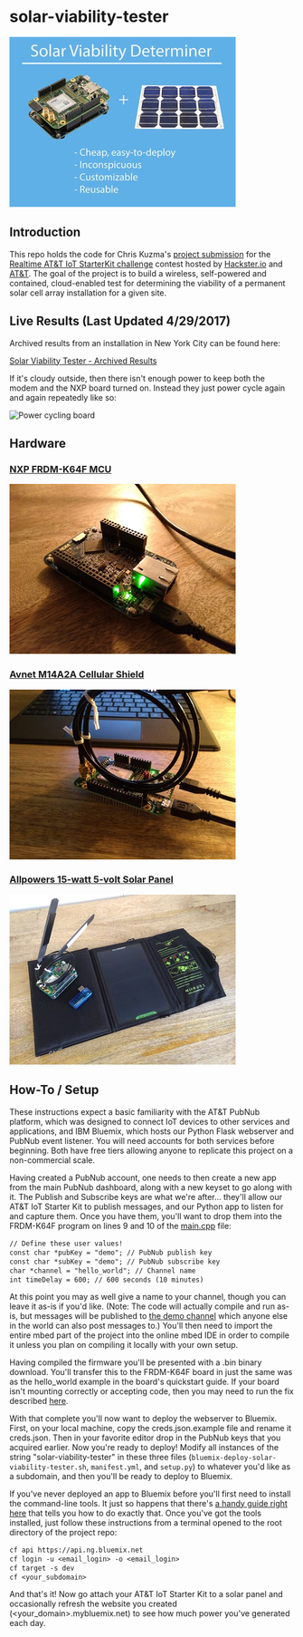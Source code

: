 # solar-viability-tester

![Main project image](https://github.com/ckuzma/solar-viability-tester/blob/master/photos/project_image.jpg)

## Introduction
This repo holds the code for Chris Kuzma's [project submission](https://www.hackster.io/kuzma/solar-viability-tester-6cb5f1) for the [Realtime AT&T IoT StarterKit challenge](https://www.hackster.io/contests/RealtimeAT&TIoTStarterKit) contest hosted by [Hackster.io](https://www.hackster.io/) and [AT&T](https://www.att.com/). The goal of the project is to build a wireless, self-powered and contained, cloud-enabled test for determining the viability of a permanent solar cell array installation for a given site.

## Live Results (Last Updated 4/29/2017)
Archived results from an installation in New York City can be found here:

[Solar Viability Tester - Archived Results](https://github.com/ckuzma/solar-viability-tester/blob/master/data.csv)

If it's cloudy outside, then there isn't enough power to keep both the modem and the NXP board turned on. Instead they just power cycle again and again repeatedly like so:

![Power cycling board](https://github.com/ckuzma/solar-viability-tester/blob/master/photos/k64f_power_flash.gif)

## Hardware
### [NXP FRDM-K64F MCU](https://developer.mbed.org/platforms/FRDM-K64F/)
![NXP FRDM-K64F MCU](https://github.com/ckuzma/solar-viability-tester/blob/master/photos/frdm.jpg)

### [Avnet M14A2A Cellular Shield](http://cloudconnectkits.org/product/att-cellular-iot-starter-kit)
![Avnet M14A2A Cellular Shield](https://github.com/ckuzma/solar-viability-tester/blob/master/photos/wnc_modem.jpg)

### [Allpowers 15-watt 5-volt Solar Panel](https://www.amazon.com/ALLPOWERS-Portable-Foldable-Technology-Sunpower/dp/B0188OTGYA)
![Whole kit laid on top of solar panel](https://github.com/ckuzma/solar-viability-tester/blob/master/photos/all_hardware.jpg)

## How-To / Setup
These instructions expect a basic familiarity with the AT&T PubNub platform, which was designed to connect IoT devices to other services and applications, and IBM Bluemix, which hosts our Python Flask webserver and PubNub event listener. You will need accounts for both services before beginning. Both have free tiers allowing anyone to replicate this project on a non-commercial scale.

Having created a PubNub account, one needs to then create a new app from the main PubNub dashboard, along with a new keyset to go along with it. The Publish and Subscribe keys are what we're after... they'll allow our AT&T IoT Starter Kit to publish messages, and our Python app to listen for and capture them. Once you have them, you'll want to drop them into the FRDM-K64F program on lines 9 and 10 of the [main.cpp](https://github.com/ckuzma/solar-viability-tester/blob/master/mbed/Solar_Viability_Tester/main.cpp) file:

```
// Define these user values!
const char *pubKey = "demo"; // PubNub publish key
const char *subKey = "demo"; // PubNub subscribe key
char *channel = "hello_world"; // Channel name
int timeDelay = 600; // 600 seconds (10 minutes)
```

At this point you may as well give a name to your channel, though you can leave it as-is if you'd like. (Note: The code will actually compile and run as-is, but messages will be published to [the demo channel](https://www.pubnub.com/docs/console?channel=hello_world&origin=pubsub.pubnub.com&sub=demo&pub=demo) which anyone else in the world can also post messages to.) You'll then need to import the entire mbed part of the project into the online mbed IDE in order to compile it unless you plan on compiling it locally with your own setup.

Having compiled the firmware you'll be presented with a .bin binary download. You'll transfer this to the FRDM-K64F board in just the same was as the hello_world example in the board's quickstart guide. If your board isn't mounting correctly or accepting code, then you may need to run the fix described [here](https://www.hackster.io/kuzma/solar-viability-tester-6cb5f1#toc-fix-for-frdm-board-not-mounting---accepting-code-8).

With that complete you'll now want to deploy the webserver to Bluemix. First, on your local machine, copy the creds.json.example file and rename it creds.json. Then in your favorite editor drop in the PubNub keys that you acquired earlier. Now you're ready to deploy! Modify all instances of the string "solar-viability-tester" in these three files (`bluemix-deploy-solar-viability-tester.sh`, `manifest.yml`, and `setup.py`) to whatever you'd like as a subdomain, and then you'll be ready to deploy to Bluemix.

If you've never deployed an app to Bluemix before you'll first need to install the command-line tools. It just so happens that there's [a handy guide right here](https://console.ng.bluemix.net/docs/cli/index.html) that tells you how to do exactly that. Once you've got the tools installed, just follow these instructions from a terminal opened to the root directory of the project repo:

```
cf api https://api.ng.bluemix.net
cf login -u <email_login> -o <email_login>
cf target -s dev
cf <your_subdomain>
```

And that's it! Now go attach your AT&T IoT Starter Kit to a solar panel and occasionally refresh the website you created (<your_domain>.mybluemix.net) to see how much power you've generated each day.
